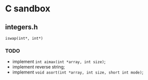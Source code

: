 # C sandbox

## integers.h

```
iswap(int*, int*)
```

### TODO
- implement `int aimax(int *array, int size)`;
- implement reverse string;
- implement `void asort(int *array, int size, short int mode)`;
